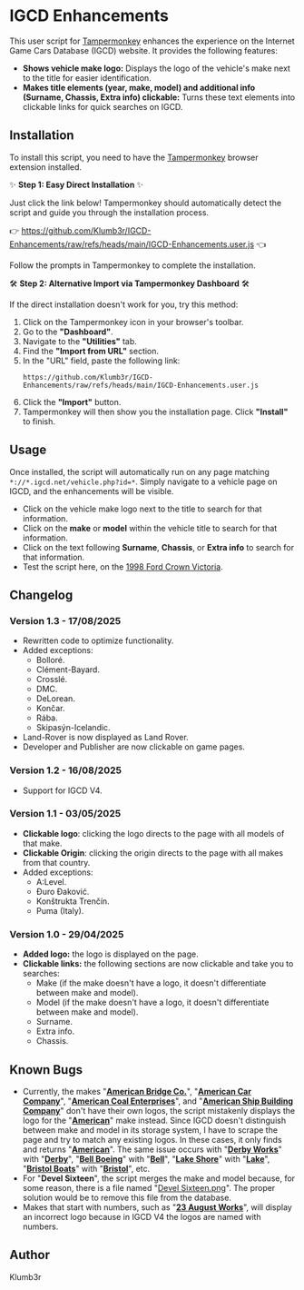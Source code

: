 # IGCD Enhancements

This user script for [Tampermonkey](https://www.tampermonkey.net/) enhances the experience on the Internet Game Cars Database (IGCD) website. It provides the following features:

* **Shows vehicle make logo:** Displays the logo of the vehicle's make next to the title for easier identification.
* **Makes title elements (year, make, model) and additional info (Surname, Chassis, Extra info) clickable:** Turns these text elements into clickable links for quick searches on IGCD.



## Installation

To install this script, you need to have the [Tampermonkey](https://www.tampermonkey.net/) browser extension installed.

✨ **Step 1: Easy Direct Installation** ✨

Just click the link below! Tampermonkey should automatically detect the script and guide you through the installation process.

👉 https://github.com/Klumb3r/IGCD-Enhancements/raw/refs/heads/main/IGCD-Enhancements.user.js 👈

Follow the prompts in Tampermonkey to complete the installation.

🛠️ **Step 2: Alternative Import via Tampermonkey Dashboard** 🛠️

If the direct installation doesn't work for you, try this method:

1.  Click on the Tampermonkey icon in your browser's toolbar.
2.  Go to the **"Dashboard"**.
3.  Navigate to the **"Utilities"** tab.
4.  Find the **"Import from URL"** section.
5.  In the "URL" field, paste the following link:
    ```
    https://github.com/Klumb3r/IGCD-Enhancements/raw/refs/heads/main/IGCD-Enhancements.user.js
    ```
6.  Click the **"Import"** button.
7.  Tampermonkey will then show you the installation page. Click **"Install"** to finish.



## Usage

Once installed, the script will automatically run on any page matching `*://*.igcd.net/vehicle.php?id=*`. Simply navigate to a vehicle page on IGCD, and the enhancements will be visible.
* Click on the vehicle make logo next to the title to search for that information.
* Click on the **make** or **model** within the vehicle title to search for that information.
* Click on the text following **Surname**, **Chassis**, or **Extra info** to search for that information.
* Test the script here, on the [1998 Ford Crown Victoria](https://igcd.net/vehicle.php?id=50386).



## Changelog

### Version 1.3 - 17/08/2025

* Rewritten code to optimize functionality.
* Added exceptions:
    * Bolloré.
    * Clément-Bayard.
    * Crosslé.
    * DMC.
    * DeLorean.
    * Končar.
    * Rába.
    * Skipasýn-Icelandic.
 * Land-Rover is now displayed as Land Rover.
 * Developer and Publisher are now clickable on game pages.

### Version 1.2 - 16/08/2025

* Support for IGCD V4.

### Version 1.1 - 03/05/2025

* **Clickable logo**: clicking the logo directs to the page with all models of that make.
* **Clickable Origin**: clicking the origin directs to the page with all makes from that country.
* Added exceptions:
    * A:Level.
    * Đuro Đaković.
    * Konštrukta Trenčín.
    * Puma (Italy).

### Version 1.0 - 29/04/2025

* **Added logo:** the logo is displayed on the page.
* **Clickable links:** the following sections are now clickable and take you to searches:
    * Make (if the make doesn't have a logo, it doesn't differentiate between make and model).
    * Model (if the make doesn't have a logo, it doesn't differentiate between make and model).
    * Surname.
    * Extra info.
    * Chassis.



## Known Bugs

* Currently, the makes "**[American Bridge Co.](https://igcd.net/marque.php?id=American+Bridge+Co.&pays=US)**", "**[American Car Company](https://igcd.net/marque.php?id=American+Car+Company&pays=US)**", "**[American Coal Enterprises](https://igcd.net/marque.php?id=American+Coal+Enterprises&pays=US)**", and "**[American Ship Building Company](https://igcd.net/marque.php?id=American+Ship+Building+Company&pays=US)**" don't have their own logos, the script mistakenly displays the logo for the "**[American](https://igcd.net/marque.php?id=American&pays=US)**" make instead. Since IGCD doesn't distinguish between make and model in its storage system, I have to scrape the page and try to match any existing logos. In these cases, it only finds and returns "**[American](https://igcd.net/marque.php?id=American&pays=US)**". The same issue occurs with "**[Derby Works](https://igcd.net/marque.php?id=Derby+Works&pays=UK)**" with "**[Derby](https://igcd.net/marque.php?id=Derby&pays=FR)**", "**[Bell Boeing](https://igcd.net/marque.php?id=Bell+Boeing&pays=US)**" with "**[Bell](https://igcd.net/marque.php?id=Bell&pays=US)**", "**[Lake Shore](https://igcd.net/marque.php?id=Lake+Shore&pays=US)**" with "**[Lake](https://igcd.net/marque.php?id=Lake&pays=US)**", "**[Bristol Boats](https://igcd.net/marque.php?id=Bristol+Boats&pays=UK)**" with "**[Bristol](https://igcd.net/marque.php?id=Bristol&pays=UK)**", etc.
* For "**Devel Sixteen**", the script merges the make and model because, for some reason, there is a file named "[Devel Sixteen.png](https://igcd.net/logos/Devel%20Sixteen.png)". The proper solution would be to remove this file from the database.
* Makes that start with numbers, such as "[**23 August Works**](https://igcd.net/marque.php?id=23+August+Works&pays=RO)", will display an incorrect logo because in IGCD V4 the logos are named with numbers.

## Author

Klumb3r
